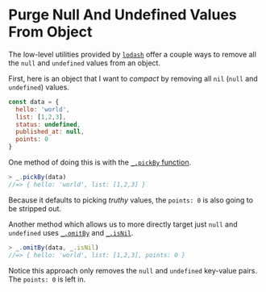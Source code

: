 # Purge Null And Undefined Values From Object

The low-level utilities provided by [`lodash`](https://lodash.com/) offer a
couple ways to remove all the `null` and `undefined` values from an object.

First, here is an object that I want to _compact_ by removing all `nil` (`null`
and `undefined`) values.

```javascript
const data = {
  hello: 'world',
  list: [1,2,3],
  status: undefined,
  published_at: null,
  points: 0
}
```

One method of doing this is with the [`_.pickBy`
function](https://lodash.com/docs/4.17.15#pickBy).

```javascript
> _.pickBy(data)
//=> { hello: 'world', list: [1,2,3] }
```

Because it defaults to picking _truthy_ values, the `points: 0` is also going
to be stripped out.

Another method which allows us to more directly target just `null` and
`undefined` uses [`_.omitBy`](https://lodash.com/docs/4.17.15#omitBy) and
[`_.isNil`](https://lodash.com/docs/4.17.15#isNil).

```javascript
> _.omitBy(data, _.isNil)
//=> { hello: 'world', list: [1,2,3], points: 0 }
```

Notice this approach only removes the `null` and `undefined` key-value pairs.
The `points: 0` is left in.
